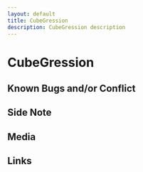 ```yaml
---
layout: default
title: CubeGression
description: CubeGression description
---
```


# CubeGression 

## Known Bugs and/or Conflict

## Side Note

## Media

## Links
